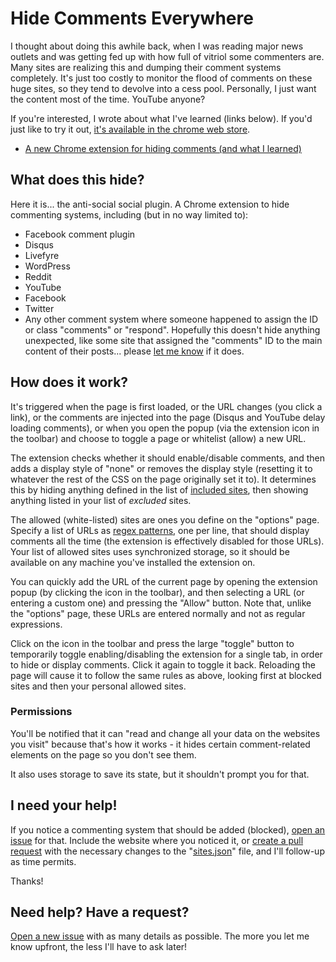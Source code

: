 # Hide Comments Everywhere

I thought about doing this awhile back, when I was reading major news outlets and was getting fed up with how full of vitriol some commenters are. Many sites are realizing this and dumping their comment systems completely. It's just too costly to monitor the flood of comments on these huge sites, so they tend to devolve into a cess pool. Personally, I just want the content most of the time. YouTube anyone?

If you're interested, I wrote about what I've learned (links below). If you'd just like to try it out, [it's available in the chrome web store](https://chrome.google.com/webstore/detail/hide-comments/bmhkdngdngchlneelllmdennfpmepbnc).

* [A new Chrome extension for hiding comments (and what I learned)](https://grantwinney.com/a-new-chrome-extension-for-hiding-comments/)

## What does this hide?

Here it is... the anti-social social plugin. A Chrome extension to hide commenting systems, including (but in no way limited to):

* Facebook comment plugin
* Disqus
* Livefyre
* WordPress
* Reddit
* YouTube
* Facebook
* Twitter
* Any other comment system where someone happened to assign the ID or class "comments" or "respond". Hopefully this doesn't hide anything unexpected, like some site that assigned the "comments" ID to the main content of their posts... please [let me know](https://github.com/grantwinney/chrome-extension-block-comments/issues/new) if it does.

## How does it work?

It's triggered when the page is first loaded, or the URL changes (you click a link), or the comments are injected into the page (Disqus and YouTube delay loading comments), or when you open the popup (via the extension icon in the toolbar) and choose to toggle a page or whitelist (allow) a new URL.

The extension checks whether it should enable/disable comments, and then adds a display style of "none" or removes the display style (resetting it to whatever the rest of the CSS on the page originally set it to). It determines this by hiding anything defined in the list of [included sites](https://raw.githubusercontent.com/grantwinney/hide-comments-in-chrome-sites/master/sites.json), then showing anything listed in your list of *excluded* sites.

The allowed (white-listed) sites are ones you define on the "options" page. Specify a list of URLs as [regex patterns](https://developer.mozilla.org/en-US/docs/Web/JavaScript/Guide/Regular_Expressions), one per line, that should display comments all the time (the extension is effectively disabled for those URLs). Your list of allowed sites uses synchronized storage, so it should be available on any machine you've installed the extension on.

You can quickly add the URL of the current page by opening the extension popup (by clicking the icon in the toolbar), and then selecting a URL (or entering a custom one) and pressing the "Allow" button. Note that, unlike the "options" page, these URLs are entered normally and not as regular expressions.

Click on the icon in the toolbar and press the large "toggle" button to temporarily toggle enabling/disabling the extension for a single tab, in order to hide or display comments. Click it again to toggle it back. Reloading the page will cause it to follow the same rules as above, looking first at blocked sites and then your personal allowed sites.

### Permissions

You'll be notified that it can "read and change all your data on the websites you visit" because that's how it works - it hides certain comment-related elements on the page so you don't see them.

It also uses storage to save its state, but it shouldn't prompt you for that.

## I need your help!

If you notice a commenting system that should be added (blocked), [open an issue](https://github.com/grantwinney/hide-comments-in-chrome-sites/issues/new) for that. Include the website where you noticed it, or [create a pull request](https://github.com/grantwinney/hide-comments-in-chrome-sites/pulls) with the necessary changes to the "[sites.json](https://github.com/grantwinney/hide-comments-in-chrome-sites/blob/master/sites.json)" file, and I'll follow-up as time permits.

Thanks!

## Need help? Have a request?

[Open a new issue](https://github.com/grantwinney/hide-comments-in-chrome/issues/new) with as many details as possible. The more you let me know upfront, the less I'll have to ask later!
